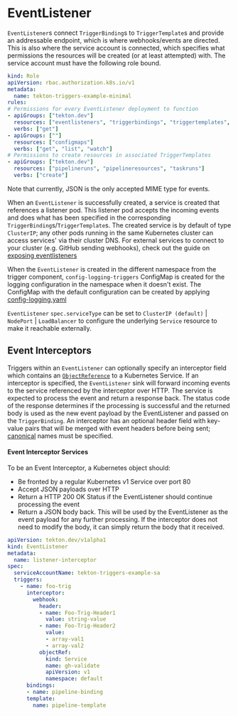 # EventListener

`EventListener`s connect `TriggerBinding`s to `TriggerTemplate`s and provide an
addressable endpoint, which is where webhooks/events are directed. This is also
where the service account is connected, which specifies what permissions the
resources will be created (or at least attempted) with. 
The service account must have the following role bound.

<!-- FILE: examples/role-resources/role.yaml -->
```YAML
kind: Role
apiVersion: rbac.authorization.k8s.io/v1
metadata:
  name: tekton-triggers-example-minimal
rules:
# Permissions for every EventListener deployment to function
- apiGroups: ["tekton.dev"]
  resources: ["eventlisteners", "triggerbindings", "triggertemplates", "tasks", "taskruns"]
  verbs: ["get"]
- apiGroups: [""]
  resources: ["configmaps"]
  verbs: ["get", "list", "watch"]
# Permissions to create resources in associated TriggerTemplates
- apiGroups: ["tekton.dev"]
  resources: ["pipelineruns", "pipelineresources", "taskruns"]
  verbs: ["create"]
```

Note that currently, JSON is the only accepted MIME type for events.

When an `EventListener` is successfully created, a service is created that
references a listener pod. This listener pod accepts the incoming events and
does what has been specified in the corresponding
`TriggerBinding`s/`TriggerTemplate`s. The created service is by default of type
`ClusterIP`; any other pods running in the same Kubernetes cluster can access
services' via their cluster DNS. For external services to connect to your
cluster (e.g. GitHub sending webhooks), check out the guide on [exposing eventlisteners](./exposing-eventlisteners.md)

When the `EventListener` is created in the different namespace from the trigger component, `config-logging-triggers` ConfigMap
is created for the logging configuration in the namespace when it doesn't exist.  The ConfigMap with the default configuration can be created
by applying [config-logging.yaml](../config/config-logging.yaml)

`EventListener` `spec.serviceType` can be set to `ClusterIP (default)` | `NodePort` | `LoadBalancer`
to configure the underlying `Service` resource to make it reachable externally.

## Event Interceptors

Triggers within an `EventListener` can optionally specify an interceptor field
which contains an [`ObjectReference`](https://kubernetes.io/docs/reference/generated/kubernetes-api/v1.12/#objectreference-v1-core) to a Kubernetes Service. If an interceptor
is specified, the `EventListener` sink will forward incoming events to the
service referenced by the interceptor over HTTP. The service is expected to
process the event and return a response back. The status code of the response
determines if the processing is successful and the returned body is used as
the new event payload by the EventListener and passed on the `TriggerBinding`.
An interceptor has an optional header field with key-value pairs that will be
merged with event headers before being sent; [canonical](https://github.com/golang/go/blob/master/src/net/http/header.go#L214)
names must be specified.

#### Event Interceptor Services

To be an Event Interceptor, a Kubernetes object should:
* Be fronted by a regular Kubernetes v1 Service over port 80
* Accept JSON payloads over HTTP
* Return a HTTP 200 OK Status if the EventListener should continue processing
  the event
* Return a JSON body back. This will be used by the EventListener as the event
  payload for any further processing. If the interceptor does not need to modify
  the body, it can simply return the body that it received.

<!-- FILE: examples/eventlisteners/eventlistener-interceptor.yaml -->
```YAML
apiVersion: tekton.dev/v1alpha1
kind: EventListener
metadata:
  name: listener-interceptor
spec:
  serviceAccountName: tekton-triggers-example-sa
  triggers:
    - name: foo-trig
      interceptor:
        webhook:
          header:
          - name: Foo-Trig-Header1
            value: string-value
          - name: Foo-Trig-Header2
            value:
            - array-val1
            - array-val2
          objectRef:
            kind: Service
            name: gh-validate
            apiVersion: v1
            namespace: default
      bindings:
      - name: pipeline-binding
      template:
        name: pipeline-template
```

